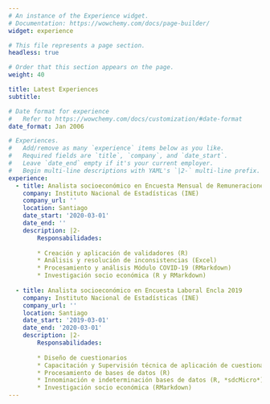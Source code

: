 ```yaml
---
# An instance of the Experience widget.
# Documentation: https://wowchemy.com/docs/page-builder/
widget: experience

# This file represents a page section.
headless: true

# Order that this section appears on the page.
weight: 40

title: Latest Experiences
subtitle:

# Date format for experience
#   Refer to https://wowchemy.com/docs/customization/#date-format
date_format: Jan 2006

# Experiences.
#   Add/remove as many `experience` items below as you like.
#   Required fields are `title`, `company`, and `date_start`.
#   Leave `date_end` empty if it's your current employer.
#   Begin multi-line descriptions with YAML's `|2-` multi-line prefix.
experience:
  - title: Analista socioeconómico en Encuesta Mensual de Remuneraciones
    company: Instituto Nacional de Estadísticas (INE)
    company_url: ''
    location: Santiago
    date_start: '2020-03-01'
    date_end: ''
    description: |2-
        Responsabilidades:
        
        * Creación y aplicación de validadores (R)
        * Análisis y resolución de inconsistencias (Excel)
        * Procesamiento y análisis Módulo COVID-19 (RMarkdown)
        * Investigación socio económica (R y RMarkdown)
        
  - title: Analista socioeconómico en Encuesta Laboral Encla 2019
    company: Instituto Nacional de Estadísticas (INE)
    company_url: ''
    location: Santiago
    date_start: '2019-03-01'
    date_end: '2020-03-01'
    description: |2-
        Responsabilidades:
        
        * Diseño de cuestionarios
        * Capacitación y Supervisión técnica de aplicación de cuestionarios
        * Procesamiento de bases de datos (R)
        * Innominación e indeterminación bases de datos (R, *sdcMicro*)
        * Investigación socio económica (RMarkdown)
---
```

